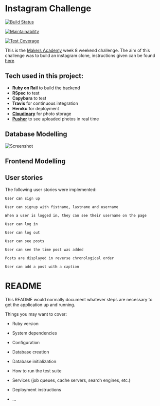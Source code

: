 # Instagram Challenge

[![Build Status](https://travis-ci.org/Estevenson1994/instagram-challenge.svg?branch=development)](https://travis-ci.org/Estevenson1994/instagram-challenge)

[![Maintainability](https://api.codeclimate.com/v1/badges/e7f9669ad5818bba1c08/maintainability)](https://codeclimate.com/github/Estevenson1994/instagram-challenge/maintainability)

[![Test Coverage](https://api.codeclimate.com/v1/badges/e7f9669ad5818bba1c08/test_coverage)](https://codeclimate.com/github/Estevenson1994/instagram-challenge/test_coverage)

This is the [Makers Academy](https://makers.tech/) week 8 weekend challenge. The aim of this challenge was to build an instagram clone, instructions given can be found [here](https://github.com/makersacademy/instagram-challenge).

## Tech used in this project:

- **Ruby on Rail** to build the backend
- **RSpec** to test
- **Capybara** to test
- **Travis** for continuous integration
- **Heroku** for deployment
- **[Cloudinary](https://cloudinary.com/)** for photo storage
- **[Pusher](https://pusher-community.github.io/real-time-laravel/introduction/what-is-pusher.html)** to see uploaded photos in real time

## Database Modelling

![Screenshot](https://i.imgur.com/6ZAXHN9.png)

## Frontend Modelling

## User stories

The following user stories were implemented:

```
User can sign up

User can signup with fistname, lastname and username

When a user is logged in, they can see their username on the page

User can log in

User can log out

User can see posts

User can see the time post was added

Posts are displayed in reverse chronological order

User can add a post with a caption
```

# README

This README would normally document whatever steps are necessary to get the
application up and running.

Things you may want to cover:

- Ruby version

- System dependencies

- Configuration

- Database creation

- Database initialization

- How to run the test suite

- Services (job queues, cache servers, search engines, etc.)

- Deployment instructions

- ...
